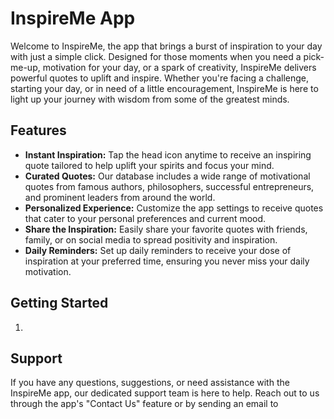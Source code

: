 # InspireMe App

Welcome to InspireMe, the app that brings a burst of inspiration to your day with just a simple click. Designed for those moments when you need a pick-me-up, motivation for your day, or a spark of creativity, InspireMe delivers powerful quotes to uplift and inspire. Whether you're facing a challenge, starting your day, or in need of a little encouragement, InspireMe is here to light up your journey with wisdom from some of the greatest minds.

## Features

- **Instant Inspiration:** Tap the head icon anytime to receive an inspiring quote tailored to help uplift your spirits and focus your mind.
- **Curated Quotes:** Our database includes a wide range of motivational quotes from famous authors, philosophers, successful entrepreneurs, and prominent leaders from around the world.
- **Personalized Experience:** Customize the app settings to receive quotes that cater to your personal preferences and current mood.
- **Share the Inspiration:** Easily share your favorite quotes with friends, family, or on social media to spread positivity and inspiration.
- **Daily Reminders:** Set up daily reminders to receive your dose of inspiration at your preferred time, ensuring you never miss your daily motivation.

## Getting Started

1. 

## Support

If you have any questions, suggestions, or need assistance with the InspireMe app, our dedicated support team is here to help. Reach out to us through the app's "Contact Us" feature or by sending an email to 
